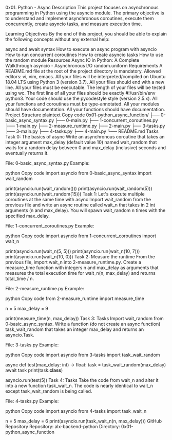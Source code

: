 0x01. Python - Async
Description
This project focuses on asynchronous programming in Python using the asyncio module. The primary objective is to understand and implement asynchronous coroutines, execute them concurrently, create asyncio tasks, and measure execution time.

Learning Objectives
By the end of this project, you should be able to explain the following concepts without any external help:

async and await syntax
How to execute an async program with asyncio
How to run concurrent coroutines
How to create asyncio tasks
How to use the random module
Resources
Async IO in Python: A Complete Walkthrough
asyncio - Asynchronous I/O
random.uniform
Requirements
A README.md file at the root of the project directory is mandatory.
Allowed editors: vi, vim, emacs.
All your files will be interpreted/compiled on Ubuntu 18.04 LTS using Python 3 (version 3.7).
All your files should end with a new line.
All your files must be executable.
The length of your files will be tested using wc.
The first line of all your files should be exactly #!/usr/bin/env python3.
Your code should use the pycodestyle style (version 2.5.x).
All your functions and coroutines must be type-annotated.
All your modules should have documentation.
All your functions should have documentation.
Project Structure
plaintext
Copy code
0x01-python_async_function/
├── 0-basic_async_syntax.py
├── 0-main.py
├── 1-concurrent_coroutines.py
├── 1-main.py
├── 2-measure_runtime.py
├── 2-main.py
├── 3-tasks.py
├── 3-main.py
├── 4-tasks.py
├── 4-main.py
└── README.md
Tasks
Task 0: The basics of async
Write an asynchronous coroutine that takes an integer argument max_delay (default value 10) named wait_random that waits for a random delay between 0 and max_delay (inclusive) seconds and eventually returns it.

File: 0-basic_async_syntax.py
Example:

python
Copy code
import asyncio
from 0-basic_async_syntax import wait_random

print(asyncio.run(wait_random()))
print(asyncio.run(wait_random(5)))
print(asyncio.run(wait_random(15)))
Task 1: Let's execute multiple coroutines at the same time with async
Import wait_random from the previous file and write an async routine called wait_n that takes in 2 int arguments (n and max_delay). You will spawn wait_random n times with the specified max_delay.

File: 1-concurrent_coroutines.py
Example:

python
Copy code
import asyncio
from 1-concurrent_coroutines import wait_n

print(asyncio.run(wait_n(5, 5)))
print(asyncio.run(wait_n(10, 7)))
print(asyncio.run(wait_n(10, 0)))
Task 2: Measure the runtime
From the previous file, import wait_n into 2-measure_runtime.py. Create a measure_time function with integers n and max_delay as arguments that measures the total execution time for wait_n(n, max_delay) and returns total_time / n.

File: 2-measure_runtime.py
Example:

python
Copy code
from 2-measure_runtime import measure_time

n = 5
max_delay = 9

print(measure_time(n, max_delay))
Task 3: Tasks
Import wait_random from 0-basic_async_syntax. Write a function (do not create an async function) task_wait_random that takes an integer max_delay and returns an asyncio.Task.

File: 3-tasks.py
Example:

python
Copy code
import asyncio
from 3-tasks import task_wait_random

async def test(max_delay: int) -> float:
    task = task_wait_random(max_delay)
    await task
    print(task.__class__)

asyncio.run(test(5))
Task 4: Tasks
Take the code from wait_n and alter it into a new function task_wait_n. The code is nearly identical to wait_n except task_wait_random is being called.

File: 4-tasks.py
Example:

python
Copy code
import asyncio
from 4-tasks import task_wait_n

n = 5
max_delay = 6
print(asyncio.run(task_wait_n(n, max_delay)))
GitHub Repository
Repository: alx-backend-python
Directory: 0x01-python_async_function

